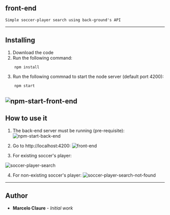 ## front-end
```
Simple soccer-player search using back-ground's API
```
---
## Installing

1. Download the code
2. Run the following command:
```
    npm install
```
3. Run the following commnad to start the node server (default port 4200):
```
    npm start
```
![npm-start-front-end](https://user-images.githubusercontent.com/24611413/67206478-b6b3bd00-f3df-11e9-8fa7-fffaaae63d98.jpg)
---
## How to use it
1. The back-end server must be running (pre-requisite):
![npm-start-back-end](https://user-images.githubusercontent.com/24611413/67206646-13af7300-f3e0-11e9-8474-040a7dc4e94d.jpg)
  
2. Go to http://localhost:4200:
![front-end](https://user-images.githubusercontent.com/24611413/67206749-49ecf280-f3e0-11e9-95cb-96f086559955.jpg)

3. For existing soccer's player:

![soccer-player-search](https://user-images.githubusercontent.com/24611413/67205976-cf6fa300-f3de-11e9-96d3-34df697a878f.jpg)

4. For non-existing soccer's player:
![soccer-player-search-not-found](https://user-images.githubusercontent.com/24611413/67205999-d5fe1a80-f3de-11e9-969d-890af6f17fc2.jpg)

---
## Author

* **Marcelo Claure** - *Initial work*

